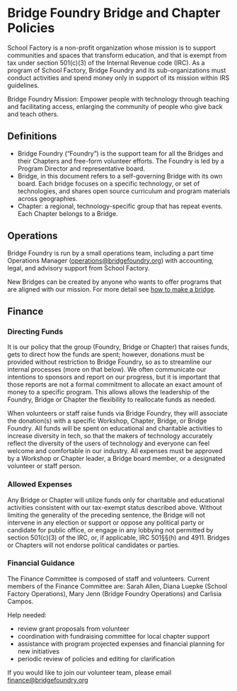 # Bridge Foundry Bridge and Chapter Policies

School Factory is a non-profit organization whose mission is to support communities and spaces that transform education, and that is exempt from tax under section 501(c)(3) of the Internal Revenue code (IRC). As a program of School Factory, Bridge Foundry and its sub-organizations must conduct activities and spend money only in support of its mission within IRS guidelines.

Bridge Foundry Mission: Empower people with technology through teaching and facilitating access, enlarging the community of people who give back and teach others.

## Definitions
* Bridge Foundry (“Foundry”) is the support team for all the Bridges and their Chapters and free-form volunteer efforts.  The Foundry is led by a Program Director and representative board.
* Bridge, in this document refers to a self-governing Bridge with its own board.  Each bridge focuses on a specific technology, or set of technologies, and shares open source curriculum and program materials across geographies.  
* Chapter: a regional, technology-specific group that has repeat events.  Each Chapter belongs to a Bridge.

## Operations

Bridge Foundry is run by a small operations team, including a part time Operations Manager (operations@bridgefoundry.org) with accounting, legal, and advisory support from School Factory.

New Bridges can be created by anyone who wants to offer programs that are aligned with our mission.  For more detail see [how to make a bridge](http://bridgefoundry.org/doc/bridge-building.html).

## Finance
### Directing Funds
It is our policy that the group (Foundry, Bridge or Chapter) that raises funds, gets to direct how the funds are spent; however, donations must be provided without restriction to Bridge Foundry, so as to streamline our internal processes (more on that below). We often communicate our intentions to sponsors and report on our progress, but it is important that those reports are not a formal commitment to allocate an exact amount of money to a specific program.  This allows allows the leadership of the Foundry, Bridge or Chapter the flexibility to reallocate funds as needed.

When volunteers or staff raise funds via Bridge Foundry, they will associate the donation(s) with a specific Workshop, Chapter, Bridge, or Bridge Foundry.  All funds will be spent on educational and charitable activities to increase diversity in tech, so that the makers of technology accurately reflect the diversity of the users of technology and everyone can feel welcome and comfortable in our industry. All expenses must be approved by a Workshop or Chapter leader, a Bridge board member, or a designated volunteer or staff person.  

### Allowed Expenses
Any Bridge or Chapter will utilize funds only for charitable and educational activities consistent with our tax-exempt status described above. Without limiting the generality of the preceding sentence, the Bridge will not intervene in any election or support or oppose any political party or candidate for public office, or engage in any lobbying not permitted by section 501(c)(3) of the IRC, or, if applicable, IRC 501§§(h) and 4911. Bridges or Chapters will not endorse political candidates or parties.

### Financial Guidance
The Finance Committee is composed of staff and volunteers.  Current members of the Finance Committee are: Sarah Allen,
Diana Luepke (School Factory Operations), Mary Jenn (Bridge Foundry Operations) and Carlisia Campos.

Help needed:

* review grant proposals from volunteer
* coordination with fundraising committee for local chapter support
* assistance with program projected expenses and financial planning for new initiatives
* periodic review of policies and editing for clarification

If you would like to join our volunteer team, please email finance@bridgefoundry.org
